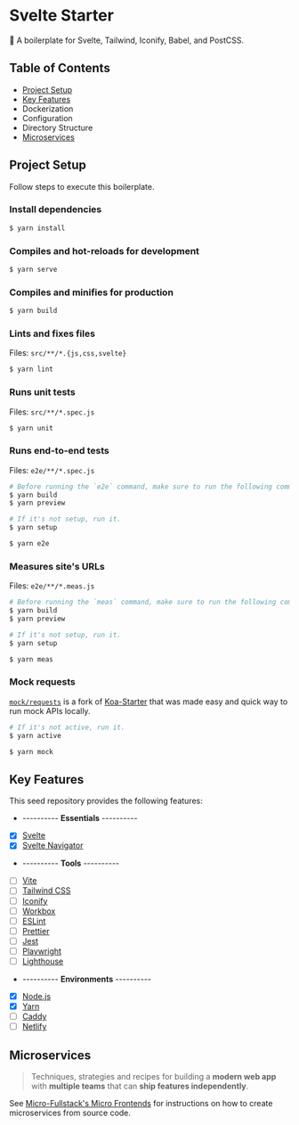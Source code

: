 # Svelte Starter

:icecream: A boilerplate for Svelte, Tailwind, Iconify, Babel, and PostCSS.

## Table of Contents

- [Project Setup](#project-setup)
- [Key Features](#key-features)
- Dockerization
- Configuration
- Directory Structure
- [Microservices](#microservices)

## Project Setup

Follow steps to execute this boilerplate.

### Install dependencies

```sh
$ yarn install
```

### Compiles and hot-reloads for development

```sh
$ yarn serve
```

### Compiles and minifies for production

```sh
$ yarn build
```

### Lints and fixes files

Files: `src/**/*.{js,css,svelte}`

```sh
$ yarn lint
```

### Runs unit tests

Files: `src/**/*.spec.js`

```sh
$ yarn unit
```

### Runs end-to-end tests

Files: `e2e/**/*.spec.js`

```sh
# Before running the `e2e` command, make sure to run the following commands.
$ yarn build
$ yarn preview

# If it's not setup, run it.
$ yarn setup

$ yarn e2e
```

### Measures site's URLs

Files: `e2e/**/*.meas.js`

```sh
# Before running the `meas` command, make sure to run the following commands.
$ yarn build
$ yarn preview

# If it's not setup, run it.
$ yarn setup

$ yarn meas
```

### Mock requests

[`mock/requests`](./mock/requests) is a fork of [Koa-Starter](https://github.com/Shyam-Chen/Koa-Starter) that was made easy and quick way to run mock APIs locally.

```sh
# If it's not active, run it.
$ yarn active

$ yarn mock
```

## Key Features

This seed repository provides the following features:


- ---------- **Essentials** ----------
- [x] [Svelte](https://github.com/sveltejs/svelte)
- [x] [Svelte Navigator](https://github.com/mefechoel/svelte-navigator)
- ---------- **Tools** ----------
- [ ] [Vite](https://github.com/vitejs/vite)
- [ ] [Tailwind CSS](https://github.com/tailwindlabs/tailwindcss)
- [ ] [Iconify](https://github.com/iconify/iconify)
- [ ] [Workbox](https://github.com/GoogleChrome/workbox)
- [ ] [ESLint](https://github.com/eslint/eslint)
- [ ] [Prettier](https://github.com/prettier/prettier)
- [ ] [Jest](https://github.com/facebook/jest)
- [ ] [Playwright](https://github.com/microsoft/playwright)
- [ ] [Lighthouse](https://github.com/GoogleChrome/lighthouse)
- ---------- **Environments** ----------
- [x] [Node.js](https://nodejs.org/en/)
- [x] [Yarn](https://classic.yarnpkg.com/lang/en/)
- [ ] [Caddy](https://caddyserver.com/)
- [ ] [Netlify](https://www.netlify.com/)

## Microservices

> Techniques, strategies and recipes for building a **modern web app** with **multiple teams** that can **ship features independently**.

See [Micro-Fullstack's Micro Frontends](https://github.com/Shyam-Chen/Micro-Fullstack/tree/main/mfe) for instructions on how to create microservices from source code.
